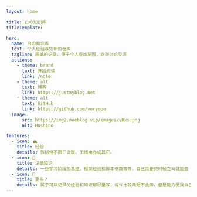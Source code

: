 ```yaml
---
layout: home

title: 白の知识库
titleTemplate:

hero:
  name: 白の知识库
  text: 个人经验与知识的仓库
  tagline: 简单的记录，便于个人查询巩固，欢迎讨论交流
  actions:
    - theme: brand
      text: 开始阅读
      link: /note
    - theme: alt
      text: 博客
      link: https://justmyblog.net
    - theme: alt
      text: GitHub
      link: https://github.com/verymoe
  image:
      src: https://img2.moeblog.vip/images/vDks.png
      alt: Hoshino

features:
  - icon: 🏔️
    title: 经验
    details: 包括但不限于做饭、无线电亦或其它。
  - icon: 📝
    title: 记录知识
    details: 一些学习阶段的总结、框架经验和脚本参数等等，自己需要的时候立马就能查
  - icon: 🍉
    title: 更多？
    details: 属于可以记录的经验和知识都尽量写，或许比较简短不全面，但是能方便我自己查阅巩固
---
```

<style>
:root {
  --vp-home-hero-name-color: transparent;
  --vp-home-hero-name-background: -webkit-linear-gradient(120deg, #bd34fe 30%, #41d1ff);

  --vp-home-hero-image-background-image: linear-gradient(-45deg, #bd34fe 50%, #47caff 50%);
  --vp-home-hero-image-filter: blur(44px);
}

@media (min-width: 640px) {
  :root {
    --vp-home-hero-image-filter: blur(56px);
  }
}

@media (min-width: 960px) {
  :root {
    --vp-home-hero-image-filter: blur(68px);
  }
}
</style>